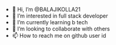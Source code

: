 - 👋 Hi, I’m @BALAJIKOLLA21
- 👀 I’m interested in full stack developer
- 🌱 I’m currently learning b tech  
- 💞️ I’m looking to collaborate with others
- 📫 How to reach me on github user id

<!---
BALAJIKOLLA21/BALAJIKOLLA21 is a ✨ special ✨ repository because its `README.md` (this file) appears on your GitHub profile.
You can click the Preview link to take a look at your changes.
--->
